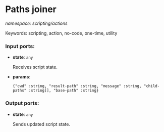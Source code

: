 # Paths joiner

_namespace: scripting/actions_

Keywords: scripting, action, no-code, one-time, utility

### Input ports:

* __state__: ` any `

    Receives script state.


* __params__: 
    ```
    {"cwd" :string, "result-path" :string, "message" :string, "child-paths" :string[], "base-path" :string}
    ```

### Output ports:

* __state__: ` any `

    Sends updated script state.

